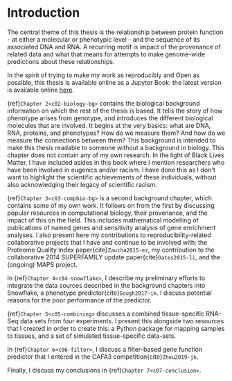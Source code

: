 # Introduction

<!--
NOTES:
* Around 3 pages long - like a longer version of the abstract
* List my contributions
* Explain what each chapter is and why it is there.
Short, so can probably be a bit more fussy about style, e.g.:
* No passive voice (zombie test).
* Varied sentence length.

Notes on chapters:
-->

[//]: # (TODO: Explain Jupyter Book: link to latest online versoin and side notes about racists)

[//]: # (TODO: Check that this is true)

The central theme of this thesis is the relationship between protein function - at either a molecular or phenotypic level - and the sequence of its associated DNA and RNA. A recurring motif is impact of the provenance of related data and what that means for attempts to make genome-wide predictions about these relationships. 

In the spirit of trying to make my work as reproducibly and Open as possible, this thesis is available online as a Jupyter Book: the latest version is available online [here](). 

{ref}`Chapter 2<c02-biology-bg>` contains the biological background information on which the rest of the thesis is based. It tells the story of how phenotype arises from genotype, and introduces the different biological molecules that are involved. It begins at the very basics: what are DNA, RNA, proteins, and phenotypes? How do we measure them? And how do we measure the connections between them? This background is intended to make this thesis readable to someone without a background in biology. This chapter does not contain any of my own research. In the light of Black Lives Matter, I have included asides in this book where I mention researchers who have been involved in eugenics and/or racism. I have done this as I don't want to highlight the scientific achievements of these individuals, without also acknowledging their legacy of scientific racism.

{ref}`Chapter 3<c03-compbio-bg>` is a second background chapter, which contains some of my own work. It follows on from the first by discussing popular resources in computational biology, their provenance, and the impact of this on the field. This includes mathematical modelling of publications of named genes and sensitivity analysis of gene enrichment analyses. I also present here my contributions to reproducibility-related collaborative projects that I have and continue to be involved with: the Proteome Quality Index paper{cite}`Zaucha2015-ez`, my contribution to the collaborative 2014 SUPERFAMILY update paper{cite}`Oates2015-li`, and the (ongoing) MAPS project. 

In {ref}`Chapter 4<c04-snowflake>`, I describe my preliminary efforts to integrate the data sources described in the background chapters into Snowflake, a phenotype predictor{cite}`Gough2017-ik`. I discuss potential reasons for the poor performance of the predictor.

{ref}`Chapter 5<c05-combining>` discusses a combined tissue-specific RNA-Seq data sets from four experiments. I present this alongside two resources that I created in order to create this: a Python package for mapping samples to tissues, and a set of simulated tissue-specific data-sets.

[//]: # (TODO: Add a zenodo reference to uberon-py, and cite it)
[//]: # (TODO: Upload data and give it a zenodo reference and cite it)

In {ref}`Chapter 6<c06-filter>`, I discuss a filter-based gene function predictor that I entered in the CAFA3 competition{cite}`Zhou2019-jk`.

Finally, I discuss my conclusions in {ref}`Chapter 7<c07-conclusion>`.

